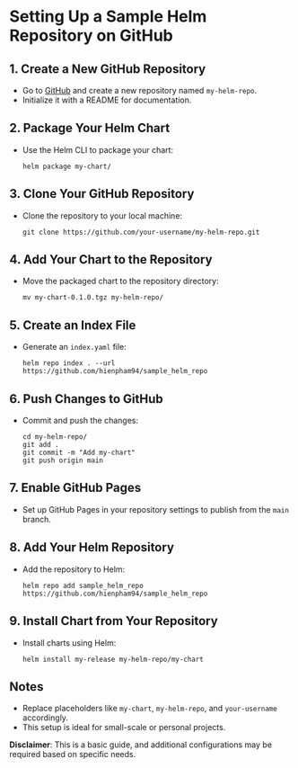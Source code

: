 
# Setting Up a Sample Helm Repository on GitHub

## 1. Create a New GitHub Repository
- Go to [GitHub](https://github.com/) and create a new repository named `my-helm-repo`.
- Initialize it with a README for documentation.

## 2. Package Your Helm Chart
- Use the Helm CLI to package your chart:
  ```shell
  helm package my-chart/
  ```

## 3. Clone Your GitHub Repository
- Clone the repository to your local machine:
  ```shell
  git clone https://github.com/your-username/my-helm-repo.git
  ```

## 4. Add Your Chart to the Repository
- Move the packaged chart to the repository directory:
  ```shell
  mv my-chart-0.1.0.tgz my-helm-repo/
  ```

## 5. Create an Index File
- Generate an `index.yaml` file:
  ```shell
  helm repo index . --url https://github.com/hienpham94/sample_helm_repo
  ```

## 6. Push Changes to GitHub
- Commit and push the changes:
  ```shell
  cd my-helm-repo/
  git add .
  git commit -m "Add my-chart"
  git push origin main
  ```

## 7. Enable GitHub Pages
- Set up GitHub Pages in your repository settings to publish from the `main` branch.

## 8. Add Your Helm Repository
- Add the repository to Helm:
  ```shell
  helm repo add sample_helm_repo https://github.com/hienpham94/sample_helm_repo
  ```

## 9. Install Chart from Your Repository
- Install charts using Helm:
  ```shell
  helm install my-release my-helm-repo/my-chart
  ```

## Notes
- Replace placeholders like `my-chart`, `my-helm-repo`, and `your-username` accordingly.
- This setup is ideal for small-scale or personal projects.

**Disclaimer**: This is a basic guide, and additional configurations may be required based on specific needs.
